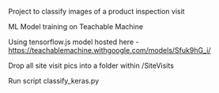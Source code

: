 Project to classify images of a product inspection visit

ML Model training on Teachable Machine

Using tensorflow.js model hosted here - https://teachablemachine.withgoogle.com/models/Sfuk9hG_i/

Drop all site visit pics into a folder within /SiteVisits 

Run script classify_keras.py

